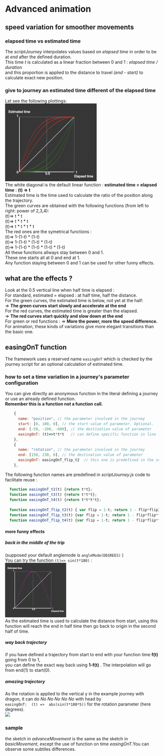 # Advanced animation
## speed variation for smoother movements 
### elapsed time vs estimated time 
The *scriptJourney* interpolates values based on *elapsed time* in order to be at *end* after the defined duration.  
This time *t* is calculated as a linear fraction between 0 and 1 : *elapsed time / duration*  
and this proportion is applied to the distance to travel *(end - start)* to calculate exact new position. 
### give to journey an estimated time different of the elapsed time 
Let see the following plottings:   
<img src = "../img/forDoc/sevenPlots.png" width = 300></img>   
The white diagonal is the default linear function : **estimated time = elapsed time** :  **(t) => t**  
Estimated time is the time used to calculate the ratio of the position along the trajectory.    
The green curves are obtained with the following functions (from left to right: power of 2,3,4):    
(t)=> t * t   
(t)=> t * t * t   
(t)=> t * t * t * t   
The red ones are the symetrical functions :   
(t)=> 1-(1-t) * (1-t)   
(t)=> 1-(1-t) * (1-t) * (1-t)   
(t)=> 1-(1-t) * (1-t) * (1-t) * (1-t)   
All these functions allways stay between 0 and 1.   
These one starts all at 0 and end at 1.   
Any function staying between 0 and 1 can be used for other funny effects.    

## what are the effects ? 
Look at the 0.5 vertical line when half time is elapsed :  
For standard, estimated = elapsed : at half time, half the distance.    
For the green curves, the estimated time is below, not yet at the half:   
=> **The green curves start slowly and accelerate at the end**  
For the red curves, the estimated time is greater than the elapsed.   
=> **The red curves start quickly and slow down at the end**   
For green or red functions : => **More the power, more the speed difference.**   
For animation, these kinds of variations give more elegant transitions than the basic one. 
## easingOnT function 
The framework uses a reserved name ```easingOnT``` which is checked by the journey script for an optional calculation of estimated time.
### how to set a time variation in a journey's parameter configuration 
You can give directly an anonymous function in the literal defining a journey or use an already defined function.   
**Remember this is a function not a function call.**    
 
```javascript   
    {
      name: "position", // the parameter involved in the journey
      start: [0, 100, 0], // the start value of parameter. Optional.
      end: [-50, -200, -600], // the destination value of parameter
      easingOnT: (t)=>t*t*t   // can define specific function in line . up to you. 
    },
    {
      name: "rotation", // the parameter involved in the journey
      end: [150, 230, 0], // the destination value of parameter
      easingOnT: easingOnT_flip_t2  // this one is predefined in the scriptJourney source code 
    },
```
The following function names are predefined in *scriptJourney.js* code to facilitate reuse : 
```javascript 
  function easingOnT_t2(t) {return t*t};
  function easingOnT_t3(t) {return t*t*t};
  function easingOnT_t4(t) {return t*t*t*t};

  function easingOnT_flip_t2(t) { var flip = 1-t; return 1 - flip*flip};
  function easingOnT_flip_t3(t) {var flip = 1-t; return 1 - flip*flip*flip};
  function easingOnT_flip_t4(t) {var flip = 1-t; return 1 - flip*flip*flip*flip};
  ```
#### more funny effects 
##### back in the middle of the trip
(supposed your default anglemode is ```angleMode(DEGREES)``` )   
You can try the function ```(t)=> sin(t*180)``` :  
<img src = "../img/forDoc/sinusPlot.png" width = 200></img>      
As the estimated time is used to calculate the distance from start, using this function will reach the end in half time then go back to origin in the second half of time.

##### way back trajectory 
if you have defined a trajectory from start to end with your function time **f(t)** going from 0 to 1,  
you can define the exact way back using  **1-f(t)** . The interpolation will go from end(1) to start(0).       

##### amazing trajectory 

As the rotation is applied to the vertical y in the example journey with dragon, it can do *No No No No No* with head by   
``` easingOnT:  (t) =>  abs(sin(t*180*5)) ``` for the rotation parameter (here degrees).    
<img src = "../img/forDoc/nonono.png" width = 200></img>  

### sample 
the sketch in *advanceMovement* is the same as the sketch in *basicMovement*, except the use of function on time *easingOnT*.You can observe some subtiles differences.   

